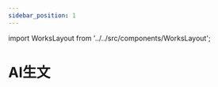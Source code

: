 ```yaml
---
sidebar_position: 1
---
```


import WorksLayout from '../../src/components/WorksLayout';

# AI生文

<WorksLayout type="writing" /> 
